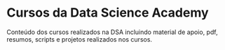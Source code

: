 # Cursos da Data Science Academy

Conteúdo dos cursos realizados na DSA incluindo material de apoio, pdf, resumos, scripts e projetos realizados nos cursos.
